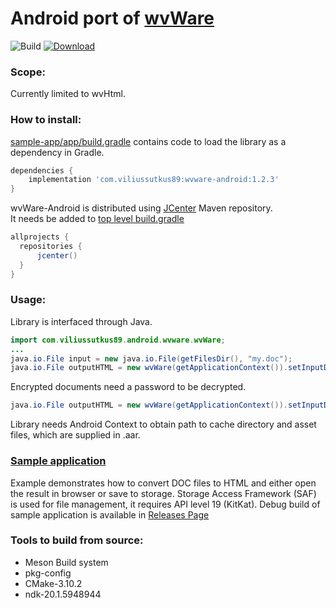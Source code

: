 # Android port of [wvWare](http://wvware.sourceforge.net/)

![Build](https://github.com/ViliusSutkus89/wvWare-Android/workflows/Build/badge.svg)
[![Download](https://api.bintray.com/packages/viliussutkus89/maven-repo/wvware-android/images/download.svg)](https://bintray.com/viliussutkus89/maven-repo/wvware-android/_latestVersion)

### Scope:
Currently limited to wvHtml.

### How to install:
[sample-app/app/build.gradle](sample-app/app/build.gradle) contains code to load the library as a dependency in Gradle.
```gradle
dependencies {
    implementation 'com.viliussutkus89:wvware-android:1.2.3'
}
```

wvWare-Android is distributed using [JCenter](https://jcenter.bintray.com) Maven repository.  
It needs be added to [top level build.gradle](sample-app/build.gradle)
```gradle
allprojects {
  repositories {
      jcenter()
  }
}
```

### Usage:
Library is interfaced through Java.
```Java
import com.viliussutkus89.android.wvware.wvWare;
...
java.io.File input = new java.io.File(getFilesDir(), "my.doc");
java.io.File outputHTML = new wvWare(getApplicationContext()).setInputDOC(input).convert();
```

Encrypted documents need a password to be decrypted.

```Java
java.io.File outputHTML = new wvWare(getApplicationContext()).setInputDOC(input).setPassword("password").convert();
```

Library needs Android Context to obtain path to cache directory and asset files, which are supplied in .aar.

### [Sample application](/sample-app)
Example demonstrates how to convert DOC files to HTML and either open the result in browser or save to storage.
Storage Access Framework (SAF) is used for file management, it requires API level 19 (KitKat).
Debug build of sample application is available in [Releases Page](https://github.com/ViliusSutkus89/wvWare-Android/releases)

### Tools to build from source:
* Meson Build system
* pkg-config
* CMake-3.10.2
* ndk-20.1.5948944

